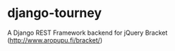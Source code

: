 # django-tourney
A Django REST Framework backend for jQuery Bracket (http://www.aropupu.fi/bracket/)
